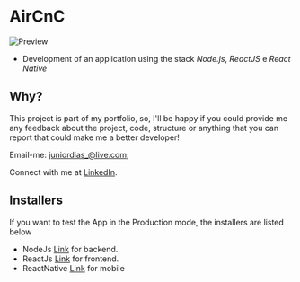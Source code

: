 # AirCnC
![Preview](https://user-images.githubusercontent.com/50254416/66184019-27718000-e651-11e9-8576-550ead39abf2.jpg)
 - Development of an application using the stack *Node.js*, *ReactJS* e *React Native*
 
## Why?
This project is part of my portfolio, so, I'll be happy if you could provide me any feedback about the project, code, structure or anything that you can report that could make me a better developer!

Email-me: juniordias_@live.com;

Connect with me at [LinkedIn](https://www.linkedin.com/in/alexandre-junior-236894190/).

## Installers
If you want to test the App in the Production mode, the installers are listed below
- NodeJs [Link](https://nodejs.org/en/download/) for backend.
- ReactJs [Link](https://reactjs.org/docs/getting-started.html) for frontend.
- ReactNative [Link](https://facebook.github.io/react-native/docs/getting-started) for mobile
